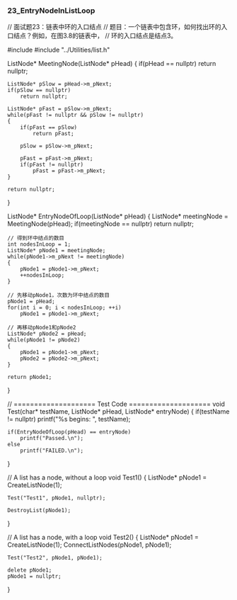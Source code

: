 ### 23_EntryNodeInListLoop

// 面试题23：链表中环的入口结点
// 题目：一个链表中包含环，如何找出环的入口结点？例如，在图3.8的链表中，
// 环的入口结点是结点3。

#include <cstdio>
#include "../Utilities/list.h"

ListNode* MeetingNode(ListNode* pHead)
{
    if(pHead == nullptr)
        return nullptr;

    ListNode* pSlow = pHead->m_pNext;
    if(pSlow == nullptr)
        return nullptr;

    ListNode* pFast = pSlow->m_pNext;
    while(pFast != nullptr && pSlow != nullptr)
    {
        if(pFast == pSlow)
            return pFast;

        pSlow = pSlow->m_pNext;

        pFast = pFast->m_pNext;
        if(pFast != nullptr)
            pFast = pFast->m_pNext;
    }

    return nullptr;
}

ListNode* EntryNodeOfLoop(ListNode* pHead)
{
    ListNode* meetingNode = MeetingNode(pHead);
    if(meetingNode == nullptr)
        return nullptr;

    // 得到环中结点的数目
    int nodesInLoop = 1;
    ListNode* pNode1 = meetingNode;
    while(pNode1->m_pNext != meetingNode)
    {
        pNode1 = pNode1->m_pNext;
        ++nodesInLoop;
    }

    // 先移动pNode1，次数为环中结点的数目
    pNode1 = pHead;
    for(int i = 0; i < nodesInLoop; ++i)
        pNode1 = pNode1->m_pNext;

    // 再移动pNode1和pNode2
    ListNode* pNode2 = pHead;
    while(pNode1 != pNode2)
    {
        pNode1 = pNode1->m_pNext;
        pNode2 = pNode2->m_pNext;
    }

    return pNode1;
}

// ==================== Test Code ====================
void Test(char* testName, ListNode* pHead, ListNode* entryNode)
{
    if(testName != nullptr)
        printf("%s begins: ", testName);

    if(EntryNodeOfLoop(pHead) == entryNode)
        printf("Passed.\n");
    else
        printf("FAILED.\n");
}

// A list has a node, without a loop
void Test1()
{
    ListNode* pNode1 = CreateListNode(1);

    Test("Test1", pNode1, nullptr);

    DestroyList(pNode1);
}

// A list has a node, with a loop
void Test2()
{
    ListNode* pNode1 = CreateListNode(1);
    ConnectListNodes(pNode1, pNode1);

    Test("Test2", pNode1, pNode1);

    delete pNode1;
    pNode1 = nullptr;
}


